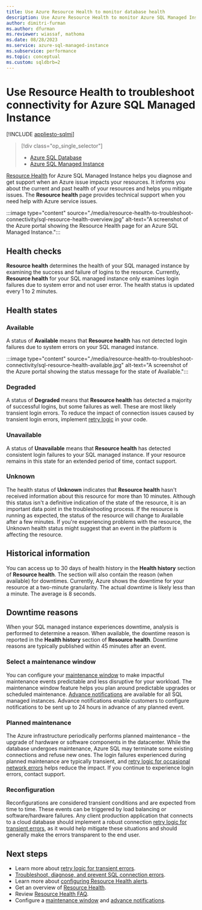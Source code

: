 ```yaml
---
title: Use Azure Resource Health to monitor database health
description: Use Azure Resource Health to monitor Azure SQL Managed Instance health, helps you diagnose and get support when an Azure issue impacts your resources.
author: dimitri-furman
ms.author: dfurman
ms.reviewer: wiassaf, mathoma
ms.date: 08/28/2023
ms.service: azure-sql-managed-instance
ms.subservice: performance
ms.topic: conceptual
ms.custom: sqldbrb=2
---
```

# Use Resource Health to troubleshoot connectivity for Azure SQL Managed Instance
[!INCLUDE [appliesto-sqlmi](../includes/appliesto-sqlmi.md)]

> [!div class="op_single_selector"]
> * [Azure SQL Database](../database/resource-health-to-troubleshoot-connectivity.md?view=azuresql-db&preserve-view=true)
> * [Azure SQL Managed Instance](resource-health-to-troubleshoot-connectivity.md?view=azuresql-mi&preserve-view=true)

[Resource Health](/azure/service-health/resource-health-overview#get-started) for Azure SQL Managed Instance helps you diagnose and get support when an Azure issue impacts your resources. It informs you about the current and past health of your resources and helps you mitigate issues. The **Resource health** page provides technical support when you need help with Azure service issues.

:::image type="content" source="./media/resource-health-to-troubleshoot-connectivity/sql-resource-health-overview.jpg" alt-text="A screenshot of the Azure portal showing the Resource Health page for an Azure SQL Managed Instance.":::

## Health checks

**Resource health** determines the health of your SQL managed instance by examining the success and failure of logins to the resource. Currently, **Resource health** for your SQL managed instance only examines login failures due to system error and not user error. The health status is updated every 1 to 2 minutes.

## Health states

### Available

A status of **Available** means that **Resource health** has not detected login failures due to system errors on your SQL managed instance.

:::image type="content" source="./media/resource-health-to-troubleshoot-connectivity/sql-resource-health-available.jpg" alt-text="A screenshot of the Azure portal showing the status message for the state of Available.":::

### Degraded

A status of **Degraded** means that **Resource health** has detected a majority of successful logins, but some failures as well. These are most likely transient login errors. To reduce the impact of connection issues caused by transient login errors, implement [retry logic](../database/troubleshoot-common-connectivity-issues.md?view=azuresql-mi&preserve-view=true#retry-logic-for-transient-errors) in your code.

### Unavailable

A status of **Unavailable** means that **Resource health** has detected consistent login failures to your SQL managed instance. If your resource remains in this state for an extended period of time, contact support.

### Unknown

The health status of **Unknown** indicates that **Resource health** hasn't received information about this resource for more than 10 minutes. Although this status isn't a definitive indication of the state of the resource, it is an important data point in the troubleshooting process. If the resource is running as expected, the status of the resource will change to Available after a few minutes. If you're experiencing problems with the resource, the Unknown health status might suggest that an event in the platform is affecting the resource.

## Historical information

You can access up to 30 days of health history in the **Health history** section of **Resource health**. The section will also contain the reason (when available) for downtimes. Currently, Azure shows the downtime for your resource at a two-minute granularity. The actual downtime is likely less than a minute. The average is 8 seconds.

## Downtime reasons

When your SQL managed instance experiences downtime, analysis is performed to determine a reason. When available, the downtime reason is reported in the **Health history** section of **Resource health**. Downtime reasons are typically published within 45 minutes after an event.

### Select a maintenance window

You can configure your [maintenance window](maintenance-window.md?view=azuresql-mi&preserve-view=true) to make impactful maintenance events predictable and less disruptive for your workload. The maintenance window feature helps you plan around predictable upgrades or scheduled maintenance. [Advance notifications](advance-notifications.md?view=azuresql-mi&preserve-view=true) are available for all SQL managed instances. Advance notifications enable customers to configure notifications to be sent up to 24 hours in advance of any planned event.

### Planned maintenance

The Azure infrastructure periodically performs planned maintenance – the upgrade of hardware or software components in the datacenter. While the database undergoes maintenance, Azure SQL may terminate some existing connections and refuse new ones. The login failures experienced during planned maintenance are typically transient, and [retry logic for occasional network errors](../database/troubleshoot-common-connectivity-issues.md?view=azuresql-mi&preserve-view=true#retry-logic-for-transient-errors) helps reduce the impact. If you continue to experience login errors, contact support.

### Reconfiguration

Reconfigurations are considered transient conditions and are expected from time to time. These events can be triggered by load balancing or software/hardware failures. Any client production application that connects to a cloud database should implement a robust connection [retry logic for transient errors](../database/troubleshoot-common-connectivity-issues.md?view=azuresql-mi&preserve-view=true#retry-logic-for-transient-errors), as it would help mitigate these situations and should generally make the errors transparent to the end user.

## Next steps

- Learn more about [retry logic for transient errors](../database/troubleshoot-common-connectivity-issues.md?view=azuresql-mi&preserve-view=true#retry-logic-for-transient-errors).
- [Troubleshoot, diagnose, and prevent SQL connection errors](../database/troubleshoot-common-connectivity-issues.md?view=azuresql-mi&preserve-view=true).
- Learn more about [configuring Resource Health alerts](/azure/service-health/resource-health-alert-arm-template-guide).
- Get an overview of [Resource Health](/azure/service-health/resource-health-overview).
- Review [Resource Health FAQ](/azure/service-health/resource-health-faq).
- Configure a [maintenance window](maintenance-window.md?view=azuresql-mi&preserve-view=true) and [advance notifications](advance-notifications.md?view=azuresql-mi&preserve-view=true).

